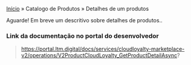 [Início](/readme.md) &raquo; Catalogo de Produtos &raquo; Detalhes de um produtos

Aguarde! Em breve um descritivo sobre detalhes de produtos..

### Link da documentação no portal do desenvolvedor

> https://portal.ltm.digital/docs/services/cloudloyalty-marketplace-v2/operations/V2ProductCloudLoyalty_GetProductDetailAsync?